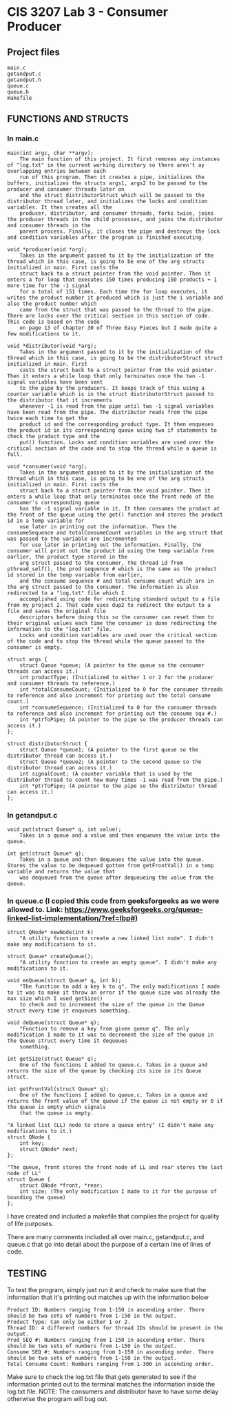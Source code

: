 # CIS 3207 Lab 3 - Consumer Producer

## Project files

    main.c
    getandput.c
    getandput.h
    queue.c
    queue.h
    makefile

## FUNCTIONS AND STRUCTS

### In main.c
    main(int argc, char **argv);
        The main function of this project. It first removes any instances of "log.txt" in the current working directory so there aren't ay overlapping entries between each
        run of this program. Then it creates a pipe, initializes the buffers, initializes the structs args1, args2 to be passed to the producer and consumer threads later on
        and the struct distributorStruct which will be passed to the distributor thread later, and initializes the locks and condition variables. It then creates all the
        producer, distributor, and consumer threads, forks twice, joins the producer threads in the child processes, and joins the distributor and consumer threads in the
        parent process. Finally, it closes the pipe and destroys the lock and condition variables after the program is finished executing.

    void *producer(void *arg);
        Takes in the argument passed to it by the initialization of the thread which in this case, is going to be one of the arg structs initialized in main. First casts the
        struct back to a struct pointer from the void pointer. Then it enters a for loop that executes 150 times producing 150 products + 1 more time for the -1 signal
        for a total of 151 times. Each time the for loop executes, it writes the product number it produced which is just the i variable and also the product number which
        came from the struct that was passed to the thread to the pipe. There are locks over the critical section in this section of code. This code is based on the code
        on page 13 of chapter 30 of Three Easy Pieces but I made quite a few modifications to it.

    void *distributor(void *arg);
        Takes in the argument passed to it by the initialization of the thread which in this case, is going to be the distributorStruct struct initialized in main. First 
        casts the struct back to a struct pointer from the void pointer. Then it enters a while loop that only terminates once the two -1 signal variables have been sent
        to the pipe by the producers. It keeps track of this using a counter variable which is in the struct distributorStruct passed to the distributor that it increments
        whenever -1 is read from the pipe until two -1 signal variables have been read from the pipe. The distributor reads from the pipe twice each time to get the
        product id and the corresponding product type. It then enqueues the product id in its corresponding queue using two if statements to check the product type and the
        put() function. Locks and condition variables are used over the critical section of the code and to stop the thread while a queue is full.

    void *consumer(void *arg);
        Takes in the argument passed to it by the initialization of the thread which in this case, is going to be one of the arg structs initialized in main. First casts the
        struct back to a struct pointer from the void pointer. Then it enters a while loop that only terminates once the front node of the consumer's corresponding queue 
        has the -1 signal variable in it. It then consumes the product at the front of the queue using the get() function and stores the product id in a temp variable for
        use later in printing out the information. Then the consumeSequence and totalConsumeCount variables in the arg struct that was passed to the variable are incremented
        for use later in printing out the information. Finally, the consumer will print out the product id using the temp variable from earlier, the product type stored in the
        arg struct passed to the consumer, the thread id from pthread_self(), the prod sequence # which is the same as the product id stored in the temp variable from earlier,
        and the consume sequence # and total consume count which are in the arg struct passed to the consumer. The information is also redirected to a "log.txt" file which I
        accomplished using code for redirecting standard output to a file from my project 2. That code uses dup2 to redirect the output to a file and saves the original file
        descriptors before doing this so the consumer can reset them to their original values each time the consumer is done redirecting the information to the "log.txt" file.
        Locks and condition variables are used over the critical section of the code and to stop the thread while the queue passed to the consumer is empty.

    struct args {
        struct Queue *queue; (A pointer to the queue so the consumer threads can access it.)
        int productType; (Initialized to either 1 or 2 for the producer and consumer threads to reference.)
        int *totalConsumeCount; (Initialized to 0 for the consumer threads to reference and also increment for printing out the total consume count.)
        int *consumeSequence; (Initialized to 0 for the consumer threads to reference and also increment for printing out the consume squ #.)
        int *ptrToPipe; (A pointer to the pipe so the producer threads can access it.)
    };

    struct distributorStruct {
        struct Queue *queue1; (A pointer to the first queue so the distributor thread can access it.)
        struct Queue *queue2; (A pointer to the second queue so the distributor thread can access it.)
        int signalCount; (A counter variable that is used by the distributor thread to count how many times -1 was read from the pipe.)
        int *ptrToPipe; (A pointer to the pipe so the distributor thread can access it.)
    };

### In getandput.c
    void put(struct Queue* q, int value);
        Takes in a queue and a value and then enqueues the value into the queue.

    int get(struct Queue* q);
        Takes in a queue and then dequeues the value into the queue. Stores the value to be dequeued gotten from getFrontVal() in a temp variable and returns the value that
        was dequeued from the queue after dequeueing the value from the queue.

### In queue.c (I copied this code from geeksforgeeks as we were allowed to. Link: https://www.geeksforgeeks.org/queue-linked-list-implementation/?ref=lbp#)
    struct QNode* newNode(int k)
        "A utility function to create a new linked list node". I didn't make any modifications to it.

    struct Queue* createQueue();
        "A utility function to create an empty queue". I didn't make any modifications to it.

    void enQueue(struct Queue* q, int k);
        "The function to add a key k to q". The only modifications I made to it was to make it throw an error if the queue size was already the max size which I used getSize()
        to check and to increment the size of the queue in the Queue struct every time it enqueues something.

    void deQueue(struct Queue* q);
        "Function to remove a key from given queue q". The only modification I made to it was to decrement the size of the queue in the Queue struct every time it dequeues
        something.

    int getSize(struct Queue* q);
        One of the functions I added to queue.c. Takes in a queue and returns the size of the queue by checking its size in its Queue struct.

    int getFrontVal(struct Queue* q);
        One of the functions I added to queue.c. Takes in a queue and returns the front value of the queue if the queue is not empty or 0 if the queue is empty which signals
        that the queue is empty.

    "A linked list (LL) node to store a queue entry" (I didn't make any modifications to it.)
    struct QNode {
        int key;
        struct QNode* next;
    };

    "The queue, front stores the front node of LL and rear stores the last node of LL"
    struct Queue {
        struct QNode *front, *rear;
        int size; (The only modification I made to it for the purpose of bounding the queue)
    };


I have created and included a makefile that compiles the project for quality of life purposes.

There are many comments included all over main.c, getandput.c, and queue.c that go into detail about
the purpose of a certain line of lines of code.

## TESTING
To test the program, simply just run it and check to make sure that the information that it's printing out matches up with the information below

    Product ID: Numbers ranging from 1-150 in ascending order. There should be two sets of numbers from 1-150 in the output.
    Product Type: Can only be either 1 or 2.
    Thread ID: 4 different numbers for thread IDs should be present in the output.
    Prod SEQ #: Numbers ranging from 1-150 in ascending order. There should be two sets of numbers from 1-150 in the output.
    Consume SEQ #: Numbers ranging from 1-150 in ascending order. There should be two sets of numbers from 1-150 in the output.
    Total Consume Count: Numbers ranging from 1-300 in ascending order.

Make sure to check the log.txt file that gets generated to see if the information printed out to the terminal matches the information inside the
log.txt file. NOTE: The consumers and distributor have to have some delay otherwise the program will bug out.
